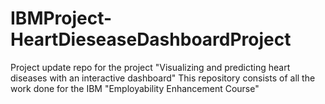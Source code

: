 # IBMProject-HeartDieseaseDashboardProject
Project update repo for the project "Visualizing and predicting heart diseases with an interactive dashboard"
This repository consists of all the work done for the IBM "Employability Enhancement Course"
